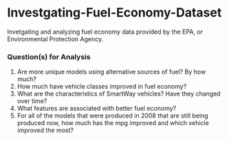 # Investgating-Fuel-Economy-Dataset
Invetgating and analyzing fuel economy data provided by the EPA, or Environmental Protection Agency.

### Question(s) for Analysis

<ol>
    <li>Are more unique models using alternative sources of fuel? By how much?</li>
    <li>How much have vehicle classes improved in fuel economy?</li>
    <li>What are the characteristics of SmartWay vehicles? Have they changed over time?</li>
    <li>What features are associated with better fuel economy?</li>
    <li>For all of the models that were produced in 2008 that are still being produced now, how much has the mpg improved and which vehicle improved the most?</li>
</ol>
